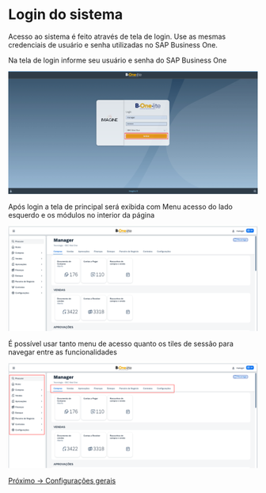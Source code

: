 # Login do sistema
Acesso ao sistema é feito através de tela de login. Use as mesmas credenciais de usuário e senha utilizadas no SAP Business One.

Na tela de login informe seu usuário e senha do SAP Business One

![Architect](https://github.com/EmpresaM2D2/WebContent/blob/master/b1lite/login.png?raw=true)

Após login a tela de principal será exibida com Menu acesso do lado esquerdo e os módulos no interior da página

![Architect](https://github.com/EmpresaM2D2/WebContent/blob/master/b1lite/home.png?raw=true)

É possível usar tanto menu de acesso quanto os tiles de sessão para navegar entre as funcionalidades

![Architect](https://github.com/EmpresaM2D2/WebContent/blob/master/b1lite/home-menu.png?raw=true)

[Próximo -> Configurações gerais](3-general-settings.MD)